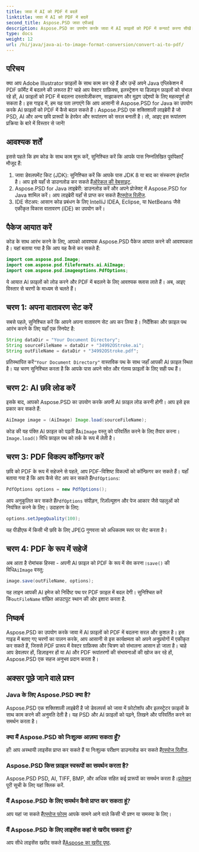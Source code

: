```yaml
---
title: जावा में AI को PDF में बदलें
linktitle: जावा में AI को PDF में बदलें
second_title: Aspose.PSD जावा एपीआई
description: Aspose.PSD का उपयोग करके जावा में AI फ़ाइलों को PDF में कनवर्ट करना सीखें। अपने फ़ाइल रूपांतरणों को कुशलतापूर्वक प्रबंधित करने के लिए हमारे विस्तृत, चरण-दर-चरण मार्गदर्शिका का पालन करें।
type: docs
weight: 12
url: /hi/java/java-ai-to-image-format-conversion/convert-ai-to-pdf/
---
```

## परिचय
क्या आप Adobe Illustrator फ़ाइलों के साथ काम कर रहे हैं और उन्हें अपने Java एप्लिकेशन में PDF फ़ॉर्मेट में बदलने की ज़रूरत है? चाहे आप वेक्टर ग्राफ़िक्स, इलस्ट्रेशन या डिज़ाइन फ़ाइलों को संभाल रहे हों, AI फ़ाइलों को PDF में बदलना दस्तावेज़ीकरण, साझाकरण और मुद्रण उद्देश्यों के लिए महत्वपूर्ण हो सकता है। इस गाइड में, हम यह पता लगाएंगे कि आप आसानी से Aspose.PSD for Java का उपयोग करके AI फ़ाइलों को PDF में कैसे बदल सकते हैं। Aspose.PSD एक शक्तिशाली लाइब्रेरी है जो PSD, AI और अन्य छवि प्रारूपों के हेरफेर और रूपांतरण को सरल बनाती है। तो, आइए इस रूपांतरण प्रक्रिया के बारे में विस्तार से जानें!
## आवश्यक शर्तें
इससे पहले कि हम कोड के साथ काम शुरू करें, सुनिश्चित करें कि आपके पास निम्नलिखित पूर्वापेक्षाएँ मौजूद हैं:
1.  जावा डेवलपमेंट किट (JDK): सुनिश्चित करें कि आपके पास JDK 8 या बाद का संस्करण इंस्टॉल है। आप इसे यहाँ से डाउनलोड कर सकते हैं[ओरेकल की वेबसाइट](https://www.oracle.com/java/technologies/javase-downloads.html).
2.  Aspose.PSD for Java लाइब्रेरी: डाउनलोड करें और अपने प्रोजेक्ट में Aspose.PSD for Java शामिल करें। आप लाइब्रेरी यहाँ से प्राप्त कर सकते हैं[एस्पोज रिलीज](https://releases.aspose.com/psd/java/).
3. IDE सेटअप: आसान कोड प्रबंधन के लिए IntelliJ IDEA, Eclipse, या NetBeans जैसे एकीकृत विकास वातावरण (IDE) का उपयोग करें।
## पैकेज आयात करें
कोड के साथ आरंभ करने के लिए, आपको आवश्यक Aspose.PSD पैकेज आयात करने की आवश्यकता है। यहां बताया गया है कि आप यह कैसे कर सकते हैं:
```java
import com.aspose.psd.Image;
import com.aspose.psd.fileformats.ai.AiImage;
import com.aspose.psd.imageoptions.PdfOptions;
```
ये आयात AI फ़ाइलों को लोड करने और PDF में बदलने के लिए आवश्यक क्लास लाते हैं। अब, आइए विस्तार से चरणों के माध्यम से चलते हैं।

## चरण 1: अपना वातावरण सेट करें
सबसे पहले, सुनिश्चित करें कि आपने अपना वातावरण सेट अप कर लिया है। निर्देशिका और फ़ाइल पथ आरंभ करने के लिए यहाँ एक स्निपेट है:
```java
String dataDir = "Your Document Directory"; 
String sourceFileName = dataDir + "34992OStroke.ai";
String outFileName = dataDir + "34992OStroke.pdf";
```
 प्रतिस्थापित करें`"Your Document Directory"` वास्तविक पथ के साथ जहाँ आपकी AI फ़ाइल स्थित है। यह चरण सुनिश्चित करता है कि आपके पास अपने स्रोत और गंतव्य फ़ाइलों के लिए सही पथ हैं।
## चरण 2: AI छवि लोड करें
इसके बाद, आपको Aspose.PSD का उपयोग करके अपनी AI फ़ाइल लोड करनी होगी। आप इसे इस प्रकार कर सकते हैं:
```java
AiImage image = (AiImage) Image.load(sourceFileName);
```
 कोड की यह पंक्ति AI फ़ाइल को पढ़ती है`AiImage` वस्तु को परिवर्तित करने के लिए तैयार करना।`Image.load()` विधि फ़ाइल पथ को तर्क के रूप में लेती है।
## चरण 3: PDF विकल्प कॉन्फ़िगर करें
छवि को PDF के रूप में सहेजने से पहले, आप PDF-विशिष्ट विकल्पों को कॉन्फ़िगर कर सकते हैं। यहाँ बताया गया है कि आप कैसे सेट अप कर सकते हैं`PdfOptions`:
```java
PdfOptions options = new PdfOptions();
```
 आप अनुकूलित कर सकते हैं`PdfOptions` संपीड़न, रिज़ॉल्यूशन और पेज आकार जैसे पहलुओं को नियंत्रित करने के लिए। उदाहरण के लिए:
```java
options.setJpegQuality(100);
```
यह पीडीएफ में किसी भी छवि के लिए JPEG गुणवत्ता को अधिकतम स्तर पर सेट करता है।
## चरण 4: PDF के रूप में सहेजें
 अब आता है रोमांचक हिस्सा - अपनी AI फ़ाइल को PDF के रूप में सेव करना।`save()` की विधि`AiImage` वस्तु:
```java
image.save(outFileName, options);
```
 यह लाइन आपकी AI इमेज को निर्दिष्ट पथ पर PDF फ़ाइल में बदल देगी। सुनिश्चित करें कि`outFileName` वांछित आउटपुट स्थान की ओर इशारा करता है.

## निष्कर्ष
Aspose.PSD का उपयोग करके जावा में AI फ़ाइलों को PDF में बदलना सरल और कुशल है। इस गाइड में बताए गए चरणों का पालन करके, आप आसानी से इस कार्यक्षमता को अपने अनुप्रयोगों में एकीकृत कर सकते हैं, जिससे PDF प्रारूप में वेक्टर ग्राफ़िक्स और चित्रण को संभालना आसान हो जाता है। चाहे आप डेवलपर हों, डिज़ाइनर हों या AI और PDF रूपांतरणों की संभावनाओं की खोज कर रहे हों, Aspose.PSD एक सहज अनुभव प्रदान करता है।
## अक्सर पूछे जाने वाले प्रश्न
### Java के लिए Aspose.PSD क्या है?
Aspose.PSD एक शक्तिशाली लाइब्रेरी है जो डेवलपर्स को जावा में फ़ोटोशॉप और इलस्ट्रेटर फ़ाइलों के साथ काम करने की अनुमति देती है। यह PSD और AI फ़ाइलों को पढ़ने, लिखने और परिवर्तित करने का समर्थन करता है।
### क्या मैं Aspose.PSD को निःशुल्क आज़मा सकता हूँ?
 हाँ! आप अस्थायी लाइसेंस प्राप्त कर सकते हैं या निःशुल्क परीक्षण डाउनलोड कर सकते हैं[एस्पोज रिलीज](https://releases.aspose.com/psd/java/).
### Aspose.PSD किस फ़ाइल स्वरूपों का समर्थन करता है?
 Aspose.PSD PSD, AI, TIFF, BMP, और अधिक सहित कई प्रारूपों का समर्थन करता है।[प्रलेखन](https://reference.aspose.com/psd/java/) पूरी सूची के लिए यहां क्लिक करें.
### मैं Aspose.PSD के लिए समर्थन कैसे प्राप्त कर सकता हूं?
 आप यहां जा सकते हैं[एस्पोज फोरम](https://forum.aspose.com/c/psd/34) आपके सामने आने वाले किसी भी प्रश्न या समस्या के लिए।
### मैं Aspose.PSD के लिए लाइसेंस कहां से खरीद सकता हूं?
 आप सीधे लाइसेंस खरीद सकते हैं[Aspose का खरीद पृष्ठ](https://purchase.aspose.com/buy).